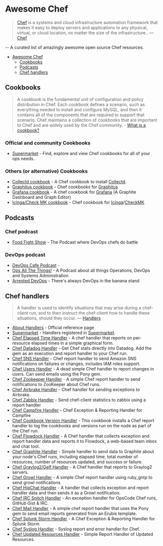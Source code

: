 # Awesome Chef

> [Chef](http://getchef.com) is a systems and cloud infrastructure automation framework that makes it easy to deploy servers and applications to any physical, virtual, or cloud location, no matter the size of the infrastructure.. — [Chef](http://docs.getchef.com/)

--
A curated list of amazingly awesome open source Chef resources.

* [Awesome Chef](#awesome-chef)
  * [Cookbooks](#Cookbooks)
  * [Podcasts](#podcasts)
  * [Chef handlers](#chef-handlers)


## Cookbooks

> A cookbook is the fundamental unit of configuration and policy distribution in Chef. Each cookbook defines a scenario, such as everything needed to install and configure MySQL, and then it contains all of the components that are required to support that scenario. Chef maintains a collection of cookbooks that are important to Chef and are widely used by the Chef community. - [What is a cookbook?](https://supermarket.getchef.com/cookbooks-directory)


### Official and community Cookbooks

* [Supermarket](https://supermarket.getchef.com/cookbooks-directory) - Find, explore and view Chef cookbooks for all of your ops needs.

### Others (or alternative) Cookbooks

* [Collectd cookbook](https://github.com/hectcastro/chef-collectd.git) - A Chef cookbook to install [Collectd](http://collectd.org).
* [Graphitus cookbook](https://github.com/kisoku/graphitus-chef) - Chef cookbooks for [Graphitus](https://github.com/ezbz/graphitus)
* [Grafana cookbook](https://github.com/dzautner/grafana-cookbook) - A chef cookbook for [Grafana](http://grafana.org/) (A Graphite Dashboard and Graph Editor)
* [Icinga/Check MK cookbook](https://github.com/Bigpoint/icinga) - Chef cookbook for [Icinga](https://www.icinga.org/)/[CheckMK](https://mathias-kettner.de/check_mk.html)

## Podcasts

### Chef podcast

* [Food Fight Show](http://foodfightshow.org/) - The Podcast where DevOps chefs do battle

### DevOps podcast

* [DevOps Cafe Podcast](http://devopscafe.org/) - 
* [Ops All The Things!](http://www.opsallthethings.com/) - A Podcast about all things Operations, DevOps and Systems Administration
* [Arrested DevOps](http://www.arresteddevops.com/) - There's always DevOps in the banana stand

## Chef handlers

> A handler is used to identify situations that may arise during a chef-client run, and to then instruct the chef-client how to handle these situations, should they occur. — [Handlers](https://docs.getchef.com/handlers.html)

* [About Handlers](https://docs.getchef.com/handlers.html) - Official reference page
* [Supermarket](https://supermarket.getchef.com/tools?utf8=%E2%9C%93&q=handler) - Handlers registered in [Supermarket](https://supermarket.getchef.com/).
* [Chef Elapsed Time Handler](https://supermarket.getchef.com/tools/20-chef-elapsed-time-handler) - A chef handler that reports on per-resource elapsed times in a simple graphical form.
* [Chef Datadog Handler](https://supermarket.getchef.com/tools/chef-handler-datadog) - Get Chef stats directly into Datadog. Add the gem as an execution and report handler to your Chef run.
* [Chef SNS Handler](https://github.com/onddo/chef-handler-sns) - Chef report handler to send Amazon SNS notifications on failures or changes, includes IAM roles support.
* [Chef Users Handler](https://supermarket.getchef.com/tools/chef-handler-users) - A dead simple Chef handler to report changes in users. Can send emails using the Pony gem.
* [Chef Zookeeper Handler](https://supermarket.getchef.com/tools/chef-handler-zookeeper) - A simple Chef report handler to send notifications to ZooKeeper about Chef runs.
* [Chef Airbrake Handler](https://github.com/morgoth/airbrake_handler) - Chef handler for sending exceptions to Airbrake.
* [Chef Zabbix Handler](https://github.com/TYPO3-cookbooks/zabbix-custom-checks/blob/master/templates/default/chef-client/chef-client-handler.rb) - Send chef-client statistics to zabbix using a report handler
* [Chef Campfire Handler](https://github.com/jjasghar/chef-handler-campfire) - Chef Exception & Reporting Handler for Campfire
* [Chef Cookbook Version Handler](https://github.com/juliandunn/cookbook_versions_handler) - This cookbook installs a Chef report handler to log the cookbooks and versions run on the node as part of the Chef run.
* [Chef Flowdock Handler](https://github.com/mmarschall/chef-handler-flowdock) - A Chef handler that collects exception and report handler data and reports it to Flowdock, a web-based team inbox and chat tool.
* [Chef Graphite Handler](https://github.com/imeyer/chef-handler-graphite) - Simple handler to send data to Graphite about your node's Chef runs, including elapsed time, total number of resources, number of resources updated, and success or failure.
* [Chef Graylog2/Gelf Handler](https://github.com/jellybob/chef-gelf/) - A Chef handler that reports to Graylog2 servers.
* [Chef Growl Handler](https://github.com/jtimberman/chef-handler-growl) - A simple Chef report handler using ruby_gntp to send growl notifications
* [Chef HipChat Handler](https://github.com/mojotech/hipchat/blob/master/lib/hipchat/chef.rb) - A handler that collects exception and report handler data and then sends it as a Growl notification.
* [Chef IRC Snitch Handler](https://github.com/portertech/chef-irc-snitch) - An exception handler for OpsCode Chef runs, GitHub Gist & IRC.
* [Chef Mail Handler](https://github.com/kisoku/chef-handler-mail) - A simple chef report handler that uses the Pony gem to send email reports generated from an Erubis template.
* [Chef Splunk Storm Handler](https://github.com/ampledata/chef-handler-splunkstorm) - A Chef Exception & Reporting Handler for Splunk Storm
* [Chef Syslog Handler](https://github.com/jblaine/syslog_handler) - Syslog report and error handler for Chef.
* [Chef Updated Resources Handler](https://github.com/jtimberman/chef-handler-updated-resources) - Simple Report Handler of Updated Resources.

